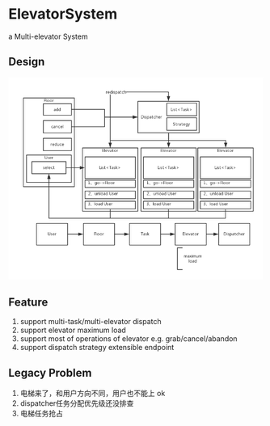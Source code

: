 # ElevatorSystem
a Multi-elevator System

## Design
![arch](src/main/resources/ElevatorSystem.png)


## Feature
1. support multi-task/multi-elevator dispatch
2. support elevator maximum load
3. support most of operations of elevator e.g. grab/cancel/abandon
4. support dispatch strategy extensible endpoint

## Legacy Problem
1. 电梯来了，和用户方向不同，用户也不能上 ok
2. dispatcher任务分配优先级还没排查
3. 电梯任务抢占